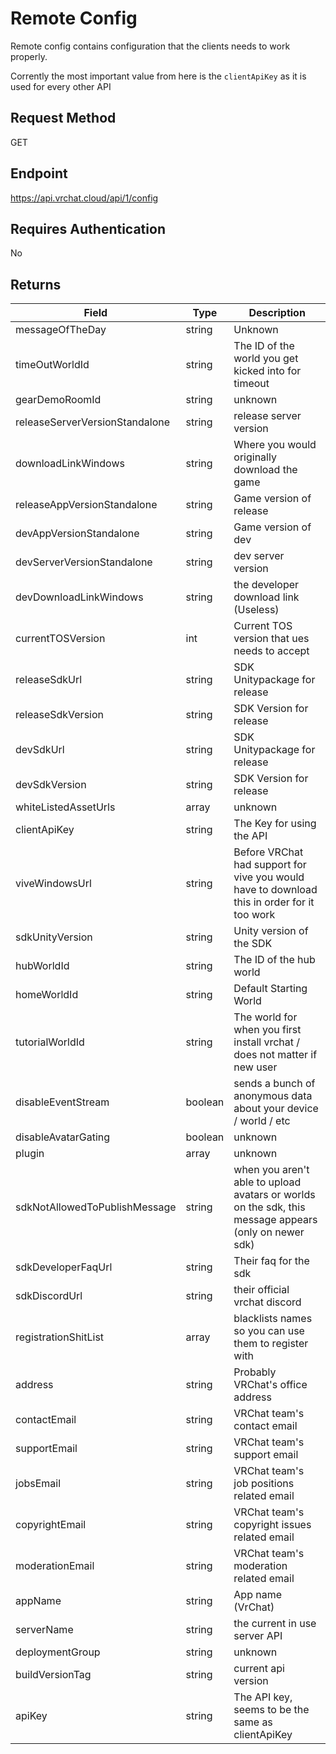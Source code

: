 # Remote Config

Remote config contains configuration that the clients needs to work properly.

Corrently the most important value from here is the `clientApiKey` as it is used for every other API 

## Request Method 
GET

## Endpoint
https://api.vrchat.cloud/api/1/config

## Requires Authentication
No

## Returns

Field | Type | Description
------|------|------------
messageOfTheDay | string | Unknown
timeOutWorldId | string | The ID of the world you get kicked into for timeout
gearDemoRoomId | string | unknown
releaseServerVersionStandalone | string | release server version
downloadLinkWindows | string | Where you would originally download the game
releaseAppVersionStandalone | string | Game version of release
devAppVersionStandalone | string | Game version of dev
devServerVersionStandalone | string | dev server version
devDownloadLinkWindows | string | the developer download link (Useless)
currentTOSVersion | int | Current TOS version that ues needs to accept
releaseSdkUrl | string | SDK Unitypackage for release
releaseSdkVersion | string | SDK Version for release
devSdkUrl | string | SDK Unitypackage for release
devSdkVersion | string | SDK Version for release
whiteListedAssetUrls | array | unknown
clientApiKey | string | The Key for using the API
viveWindowsUrl | string | Before VRChat had support for vive you would have to download this in order for it too work
sdkUnityVersion | string | Unity version of the SDK
hubWorldId | string | The ID of the hub world
homeWorldId | string | Default Starting World
tutorialWorldId | string | The world for when you first install vrchat / does not matter if new user
disableEventStream | boolean | sends a bunch of anonymous data about your device / world / etc
disableAvatarGating | boolean | unknown
plugin | array | unknown
sdkNotAllowedToPublishMessage | string | when you aren't able to upload avatars or worlds on the sdk, this message appears (only on newer sdk)
sdkDeveloperFaqUrl | string | Their faq for the sdk 
sdkDiscordUrl | string | their official vrchat discord
registrationShitList | array | blacklists names so you can use them to register with
address | string | Probably VRChat's office address
contactEmail | string | VRChat team's contact email
supportEmail | string | VRChat team's support email
jobsEmail | string | VRChat team's job positions related email
copyrightEmail | string | VRChat team's copyright issues related email
moderationEmail | string | VRChat team's moderation related email
appName | string | App name (VrChat)
serverName | string | the current in use server API
deploymentGroup | string | unknown
buildVersionTag | string | current api version
apiKey | string | The API key, seems to be the same as clientApiKey